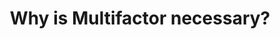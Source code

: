 ---
public: false

image: "/media/landings/why-is-mfa-necessary/why-is-mfa-necessary.png"
imageAlt: "Multifactor Authentication (MFA) allows you to enforce security on your mission-critical systems."
imagePosition: "center"
budicon: 288
color: "#1CB38F"
title: "Why is Multifactor necessary?"
content: "Use MFA to provide increased security to your critical applications, especially when abnormal situations are detected, such as login from a different device or location. MFA requires the user to have two or more types of credentials before being able to access an account. Even if your password is stolen, your account will remain safe."
---